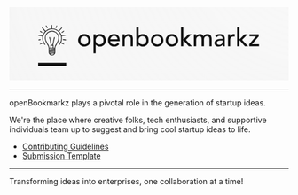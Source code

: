 ![openBookmarkz logo](https://github.com/openBookmarkz/.github/blob/main/profile/logo+name.png?raw=true)

----

openBookmarkz plays a pivotal role in the generation of startup ideas.

We're the place where creative folks, tech enthusiasts, and supportive individuals team up to suggest and bring cool startup ideas to life.

* [Contributing Guidelines](https://github.com/openBookmarkz/ideas)
* [Submission Template](https://github.com/openBookmarkz/ideas/tree/main/ideaTemplate)

----

Transforming ideas into enterprises, one collaboration at a time!

